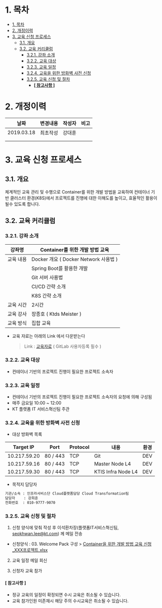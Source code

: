 # 1. 목차
- [1. 목차](#1-%EB%AA%A9%EC%B0%A8)
- [2. 개정이력](#2-%EA%B0%9C%EC%A0%95%EC%9D%B4%EB%A0%A5)
- [3. 교육 신청 프로세스](#3-%EA%B5%90%EC%9C%A1-%EC%8B%A0%EC%B2%AD-%ED%94%84%EB%A1%9C%EC%84%B8%EC%8A%A4)
  - [3.1. 개요](#31-%EA%B0%9C%EC%9A%94)
  - [3.2. 교육 커리큘럼](#32-%EA%B5%90%EC%9C%A1-%EC%BB%A4%EB%A6%AC%ED%81%98%EB%9F%BC)
    - [3.2.1. 강좌 소개](#321-%EA%B0%95%EC%A2%8C-%EC%86%8C%EA%B0%9C)
    - [3.2.2. 교육 대상](#322-%EA%B5%90%EC%9C%A1-%EB%8C%80%EC%83%81)
    - [3.2.3. 교육 일정](#323-%EA%B5%90%EC%9C%A1-%EC%9D%BC%EC%A0%95)
    - [3.2.4. 교육을 위한 방화벽 사전 신청](#324-%EA%B5%90%EC%9C%A1%EC%9D%84-%EC%9C%84%ED%95%9C-%EB%B0%A9%ED%99%94%EB%B2%BD-%EC%82%AC%EC%A0%84-%EC%8B%A0%EC%B2%AD)
    - [3.2.5. 교육 신청 및 절차](#325-%EA%B5%90%EC%9C%A1-%EC%8B%A0%EC%B2%AD-%EB%B0%8F-%EC%A0%88%EC%B0%A8)
      - [**[ 참고사항 ]**](#%EC%B0%B8%EA%B3%A0%EC%82%AC%ED%95%AD)



# 2. 개정이력

| 날짜       | 변경내용 | 작성자 | 비고 |
| ---------- | -------- | ------ | ---- |
| 2019.03.18 | 최초작성 | 강대훈 |      |
|            |          |        |      |
|            |          |        |      |



# 3. 교육 신청 프로세스



## 3.1. 개요

체계적인 교육 관리 및 수행으로 Container를 위한 개발 방법을 교육하여 컨테이너 기반 클러스터 환경(K8S)에서 프로젝트를 진행에 대한 이해도를 높이고, 효율적인 활용이 될수 있도록 합니다.



## 3.2. 교육 커리큘럼



### 3.2.1. 강좌 소개

| 강좌명    | Container를 위한 개발 방법 교육       |
| --------- | ------------------------------------- |
| 교육 내용 | Docker 개요 ( Docker Network 사용법 ) |
|           | Spring Boot를 활용한 개발             |
|           | Git 서버 사용법                       |
|           | CI/CD 간략 소개                       |
|           | K8S 간략 소개                         |
| 교육 시간 | 2시간                                 |
| 교육 강사 | 장종호 ( Ktds Meister )               |
| 교육 방식 | 집합 교육                             |

- 교육 자료는 아래의 Link 에서 다운받는다

  > Link  : [교육자료](http://10.217.59.20/coe-istio-master/public-documents/tree/master/knowledge-asset)    ( GitLab 사용자등록 필수 )



### 3.2.2. 교육 대상

- 컨테이너 기반의 프로젝트 진행이 필요한 프로젝트 소속자 



### 3.2.3. 교육 일정

- 컨테이너 기반의 프로젝트 진행이 필요한 프로젝트 소속자의 요청에 의해 구성됨
- 매주 금요일 10:00 ~ 12:00
- KT 플랫폼 IT 서비스혁신팀 주관



### 3.2.4. 교육을 위한 방화벽 사전 신청

- 대상 방화벽 목록

| Target IP    | Port     | Protocol | 내용               | 환경 |
| ------------ | -------- | -------- | ------------------ | ---- |
| 10.217.59.20 | 80 / 443 | TCP      | Git                | DEV  |
| 10.217.59.16 | 80 / 443 | TCP      | Master Node L4     | DEV  |
| 10.217.59.30 | 80 / 443 | TCP      | KTIS Infra Node L4 | DEV  |

- 목적지 담당자

```xml
기관/소속 : 인프라서비스단 Cloud플랫폼담당 Cloud Transformation팀	
담당자    : 강희준	
전화번호  : 010-9777-9070
```



### 3.2.5. 교육 신청 및 절차

1) 신청 양식에 맞춰 작성 후 이석환차장(플랫폼IT서비스혁신팀, seokhwan.lee@kt.com) 께 메일 전송

- 신청양식 : 03. Welcome Pack 구성 > [Container을 위한 개발 방법 교육 신청_XXX프로젝트.xlsx](http://gitlab.msa.kt.com/coe-istio-master/msa-bunker/blob/master/deliverables/03.%20Welcome%20Pack%20%EA%B5%AC%EC%84%B1/%EB%B0%A9%ED%99%94%EB%B2%BD_%EC%A0%95%EC%B1%85%EC%8B%A0%EC%B2%AD%EC%84%9C_XXX%ED%94%84%EB%A1%9C%EC%A0%9D%ED%8A%B8_%EC%83%98%ED%94%8C.xlsx) 

2) 교육 일정 메일 회신

3) 신청자 교육 참가



#### **[ 참고사항 ]**

- 정규 교육의 일정이 확정되면 수시 교육은 취소될 수 있습니다.
- 교육 참가인원 미존재시 해당 주의 수시교육은 취소될 수 있습니다.




